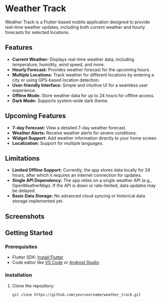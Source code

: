 # Weather Track

Weather Track is a Flutter-based mobile application designed to provide real-time weather updates, including both current weather and hourly forecasts for selected locations.

## Features

- **Current Weather:** Displays real-time weather data, including temperature, humidity, wind speed, and more.
- **Hourly Forecast:** Provides weather forecast for the upcoming hours.
- **Multiple Locations:** Track weather for different locations by entering a city or using GPS-based location detection.
- **User-friendly Interface:** Simple and intuitive UI for a seamless user experience.
- **Offline Mode:** Store weather data for up to 24 hours for offline access.
- **Dark Mode:** Supports system-wide dark theme.

## Upcoming Features

- **7-day Forecast:** View a detailed 7-day weather forecast.
- **Weather Alerts:** Receive weather alerts for severe conditions.
- **Widget Support:** Add weather information directly to your home screen.
- **Localization:** Support for multiple languages.

## Limitations

- **Limited Offline Support:** Currently, the app stores data locally for 24 hours, after which it requires an internet connection for updates.
- **Single API Dependency:** The app relies on a single weather API (e.g., OpenWeatherMap). If the API is down or rate-limited, data updates may be delayed.
- **Basic Data Storage:** No advanced cloud syncing or historical data storage implemented yet.

## Screenshots

<!-- Add screenshots or UI previews once available -->

## Getting Started

### Prerequisites

- Flutter SDK: [Install Flutter](https://docs.flutter.dev/get-started/install)
- Code editor like [VS Code](https://code.visualstudio.com/) or [Android Studio](https://developer.android.com/studio)

### Installation

1. Clone the repository:

   ```bash
   git clone https://github.com/yourusername/weather_track.git

